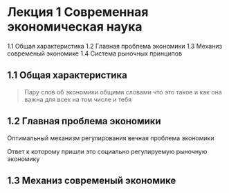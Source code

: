 # Лекция 1 Современная экономическая наука

1.1 Общая характеристика
1.2 Главная проблема экономики
1.3 Механиз современый экономике
1.4 Система рыночных принципов

## 1.1 Общая характеристика
> Пару слов об экономики общими словами что это такое и как она важна для всех на том числе и тебя

## 1.2 Главная проблема экономики
Оптимальный механизм регулирования вечная проблема экономики

Ответ к которому пришли  это социально регулируемую рыночную экономику
## 1.3 Механиз современый экономике
